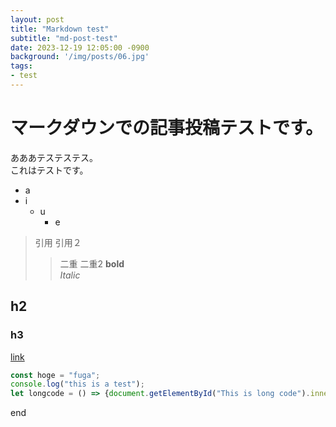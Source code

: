 ```yaml
---
layout: post
title: "Markdown test"
subtitle: "md-post-test"
date: 2023-12-19 12:05:00 -0900
background: '/img/posts/06.jpg'
tags: 
- test
---
```

# マークダウンでの記事投稿テストです。
あああテステステス。  
これはテストです。  

- a
- i
    - u
        - e  
> 引用
> 引用２
> > 二重
> > 二重2
**bold**  
*Italic*  
## h2
### h3
[link](/)  
```js
const hoge = "fuga";
console.log("this is a test");
let longcode = () => {document.getElementById("This is long code").innerText = "VeryVerylongCode is here! I will be longer....";window.location.reload();}
```
end
